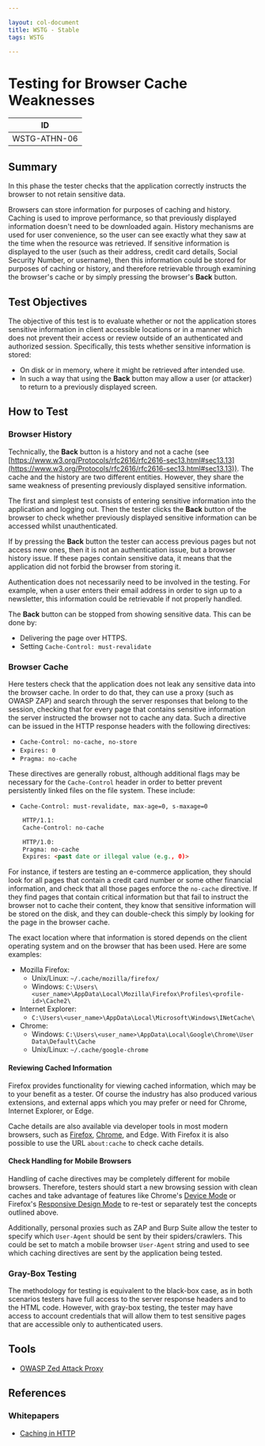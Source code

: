 ```yaml
---

layout: col-document
title: WSTG - Stable
tags: WSTG

---
```

# Testing for Browser Cache Weaknesses

|ID            |
|--------------|
|WSTG-ATHN-06|

## Summary

In this phase the tester checks that the application correctly instructs the browser to not retain sensitive data.

Browsers can store information for purposes of caching and history. Caching is used to improve performance, so that previously displayed information doesn't need to be downloaded again. History mechanisms are used for user convenience, so the user can see exactly what they saw at the time when the resource was retrieved. If sensitive information is displayed to the user (such as their address, credit card details, Social Security Number, or username), then this information could be stored for purposes of caching or history, and therefore retrievable through examining the browser's cache or by simply pressing the browser's **Back** button.

## Test Objectives

The objective of this test is to evaluate whether or not the application stores sensitive information in client accessible locations or in a manner which does not prevent their access or review outside of an authenticated and authorized session. Specifically, this tests whether sensitive information is stored:

- On disk or in memory, where it might be retrieved after intended use.
- In such a way that using the **Back** button may allow a user (or attacker) to return to a previously displayed screen.

## How to Test

### Browser History

Technically, the **Back** button is a history and not a cache (see [https://www.w3.org/Protocols/rfc2616/rfc2616-sec13.html#sec13.13](https://www.w3.org/Protocols/rfc2616/rfc2616-sec13.html#sec13.13)). The cache and the history are two different entities. However, they share the same weakness of presenting previously displayed sensitive information.

The first and simplest test consists of entering sensitive information into the application and logging out. Then the tester clicks the **Back** button of the browser to check whether previously displayed sensitive information can be accessed whilst unauthenticated.

If by pressing the **Back** button the tester can access previous pages but not access new ones, then it is not an authentication issue, but a browser history issue. If these pages contain sensitive data, it means that the application did not forbid the browser from storing it.

Authentication does not necessarily need to be involved in the testing. For example, when a user enters their email address in order to sign up to a newsletter, this information could be retrievable if not properly handled.

The **Back** button can be stopped from showing sensitive data. This can be done by:

- Delivering the page over HTTPS.
- Setting `Cache-Control: must-revalidate`

### Browser Cache

Here testers check that the application does not leak any sensitive data into the browser cache. In order to do that, they can use a proxy (such as OWASP ZAP) and search through the server responses that belong to the session, checking that for every page that contains sensitive information the server instructed the browser not to cache any data. Such a directive can be issued in the HTTP response headers with the following directives:

- `Cache-Control: no-cache, no-store`
- `Expires: 0`
- `Pragma: no-cache`

These directives are generally robust, although additional flags may be necessary for the `Cache-Control` header in order to better prevent persistently linked files on the file system. These include:

- `Cache-Control: must-revalidate, max-age=0, s-maxage=0`

```html
    HTTP/1.1:
    Cache-Control: no-cache
```

```html
    HTTP/1.0:
    Pragma: no-cache
    Expires: <past date or illegal value (e.g., 0)>
```

For instance, if testers are testing an e-commerce application, they should look for all pages that contain a credit card number or some other financial information, and check that all those pages enforce the `no-cache` directive. If they find pages that contain critical information but that fail to instruct the browser not to cache their content, they know that sensitive information will be stored on the disk, and they can double-check this simply by looking for the page in the browser cache.

The exact location where that information is stored depends on the client operating system and on the browser that has been used. Here are some examples:

- Mozilla Firefox:
  - Unix/Linux: `~/.cache/mozilla/firefox/`
  - Windows: `C:\Users\<user_name>\AppData\Local\Mozilla\Firefox\Profiles\<profile-id>\Cache2\`
- Internet Explorer:
  - `C:\Users\<user_name>\AppData\Local\Microsoft\Windows\INetCache\`
- Chrome:
  - Windows: `C:\Users\<user_name>\AppData\Local\Google\Chrome\User Data\Default\Cache`
  - Unix/Linux: `~/.cache/google-chrome`

#### Reviewing Cached Information

Firefox provides functionality for viewing cached information, which may be to your benefit as a tester. Of course the industry has also produced various extensions, and external apps which you may prefer or need for Chrome, Internet Explorer, or Edge.

Cache details are also available via developer tools in most modern browsers, such as [Firefox](https://developer.mozilla.org/en-US/docs/Tools/Storage_Inspector#Cache_Storage), [Chrome](https://developers.google.com/web/tools/chrome-devtools/storage/cache), and Edge. With Firefox it is also possible to use the URL `about:cache` to check cache details.

#### Check Handling for Mobile Browsers

Handling of cache directives may be completely different for mobile browsers. Therefore, testers should start a new browsing session with clean caches and take advantage of features like Chrome's [Device Mode](https://developers.google.com/web/tools/chrome-devtools/device-mode) or Firefox's [Responsive Design Mode](https://developer.mozilla.org/en-US/docs/Tools/Responsive_Design_Mode) to re-test or separately test the concepts outlined above.

Additionally, personal proxies such as ZAP and Burp Suite allow the tester to specify which `User-Agent` should be sent by their spiders/crawlers. This could be set to match a mobile browser `User-Agent` string and used to see which caching directives are sent by the application being tested.

### Gray-Box Testing

The methodology for testing is equivalent to the black-box case, as in both scenarios testers have full access to the server response headers and to the HTML code. However, with gray-box testing, the tester may have access to account credentials that will allow them to test sensitive pages that are accessible only to authenticated users.

## Tools

- [OWASP Zed Attack Proxy](https://www.zaproxy.org)

## References

### Whitepapers

- [Caching in HTTP](https://www.w3.org/Protocols/rfc2616/rfc2616-sec13.html)
